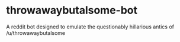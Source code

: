 # throwawaybutalsome-bot
A reddit bot designed to emulate the questionably hillarious antics of /u/throwawaybutalsome
